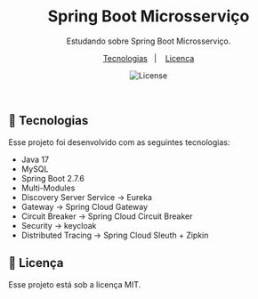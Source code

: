 <h1 align="center">Spring Boot Microsserviço </h1>

<p align="center">
Estudando sobre Spring Boot Microsserviço.
</p>

<p align="center">
  <a href="#-tecnologias">Tecnologias</a>&nbsp;&nbsp;&nbsp;|&nbsp;&nbsp;&nbsp;
  <a href="#memo-licença">Licença</a>
</p>

<p align="center">
  <img alt="License" src="https://img.shields.io/static/v1?label=license&message=MIT&color=49AA26&labelColor=000000">
</p>

<br>


## 🚀 Tecnologias

Esse projeto foi desenvolvido com as seguintes tecnologias:

- Java 17
- MySQL
- Spring Boot 2.7.6
- Multi-Modules
- Discovery Server Service -> Eureka
- Gateway -> Spring Cloud Gateway
- Circuit Breaker -> Spring Cloud Circuit Breaker
- Security -> keycloak
- Distributed Tracing -> Spring Cloud Sleuth + Zipkin

## :memo: Licença

Esse projeto está sob a licença MIT.
